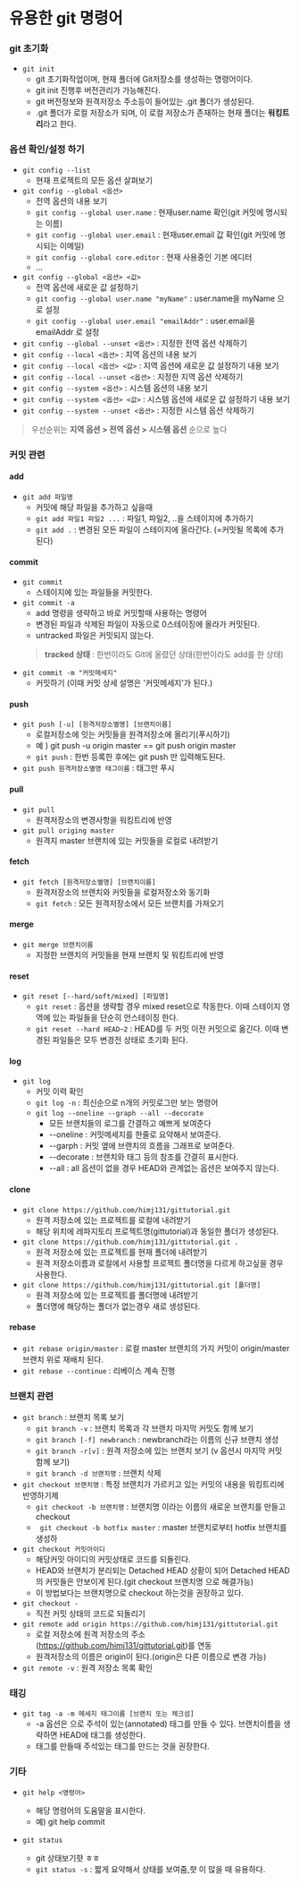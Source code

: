 #  유용한 git 명령어

### git 초기화
- `git init` 
    - git 초기화작업이며, 현재 폴더에 Git저장소를 생성하는 명령어이다.
    - git init 진행후 버전관리가 가능해진다.
    - git 버전정보와 원격저장소 주소등이 들어있는 .git 폴더가 생성된다.
    - .git 폴더가 로컬 저장소가 되며, 이 로컬 저장소가 존재하는 현재 폴더는 **워킹트리**라고 한다.
    
### 옵션 확인/설정 하기
- `git config --list` 
   - 현재 프로젝트의 모든 옵션 살펴보기  
- `git config --global <옵션> ` 
    - 전역 옵션의 내용 보기  
    - `git config --global user.name` : 현재user.name 확인(git 커밋에 명시되는 이름)
    - `git config --global user.email` : 현재user.email 값 확인(git 커밋에 명시되는 이메일)
    - `git config --global core.editor` : 현재 사용중인 기본 에디터
    - ...
- `git config --global <옵션> <값> `
    - 전역 옵션에 새로운 값 설정하기
    - `git config --global user.name "myName"` : user.name을 myName 으로 설정
    - `git config --global user.email "emailAddr"` : user.email을 emailAddr 로 설정
- `git config --global --unset <옵션>` : 지정한 전역 옵션 삭제하기  
- `git config --local <옵션>` : 지역 옵션의 내용 보기  
- `git config --local <옵션> <값>` : 지역 옵션에 새로운 값 설정하기 내용 보기  
- `git config --local --unset <옵션>` : 지정한 지역 옵션 삭제하기  
- `git config --system <옵션>` : 시스템 옵션의 내용 보기  
- `git config --system <옵션> <값>` : 시스템 옵션에 새로운 값 설정하기 내용 보기  
- `git config --system --unset <옵션>` : 지정한 시스템 옵션 삭제하기
> 우선순위는 **지역 옵션 > 전역 옵션 > 시스템 옵션** 순으로 높다  

### 커밋 관련
#### add
- `git add 파일명` 
    - 커밋에 해당 파일을 추가하고 싶을때
    - `git add 파일1 파일2 ...` : 파일1, 파일2, ..을 스테이지에 추가하기
    - `git add .` : 변경된 모든 파일이 스테이지에 올라간다. (=커밋될 목록에 추가된다)
#### commit
- `git commit` 
    - 스테이지에 있는 파일들을 커밋한다.
- `git commit -a` 
    - add 명령을 생략하고 바로 커밋할때 사용하는 명령어
    - 변경된 파일과 삭제된 파일이 자동으로 0스테이징에 올라가 커밋된다.
    - untracked 파일은 커밋되지 않는다.
    > **tracked 상태** : 한번이라도 Git에 올렸던 상태(한번이라도 add를 한 상태)
- `git commit -m "커밋메세지"` 
    - 커밋하기 (이때 커밋 상세 설명은 '커밋메세지'가 된다.)
    
#### push
- `git push [-u] [원격저장소별명] [브랜치이름]`
    - 로컬저장소에 잇는 커밋들을 원격저장소에 올리기(푸시하기)
    - 예 ) git push -u origin master == git push origin master
    - `git push` : 한번 등록한 후에는 git push 만 입력해도된다.
- `git push 원격저장소별명 태그이름` : 태그만 푸시

#### pull
- `git pull`
    - 원격저장소의 변경사항을 워킹트리에 반영
- `git pull origing master` 
    - 원격지 master 브랜치에 있는 커밋들을 로컬로 내려받기

#### fetch
- `git fetch [원격저장소별명] [브랜치이름]`
    - 원격저장소의 브랜치와 커밋들을 로컬저장소와 동기화
    - `git fetch` : 모든 원격저장소에서 모든 브랜치를 가져오기
#### merge
- `git merge 브랜치이름` 
    - 지정한 브랜치의 커밋들을 현재 브랜치 및 워킹트리에 반영
#### reset
- `git reset [--hard/soft/mixed] [파일명]`
    - `git reset` : 옵션을 생략할 경우 mixed reset으로 작동한다. 이때 스테이지 영역에 있는 파일들을 단순히 언스테이징 한다.
    - `git reset --hard HEAD~2` : HEAD를 두 커밋 이전 커밋으로 옮긴다. 이때 변경된 파일들은 모두 변경전 상태로 초기화 된다.              

#### log
- `git log` 
    - 커밋 이력 확인
    - `git log -n` : 최신순으로 n개의 커밋로그만 보는 명령어
    - `git log --oneline --graph --all --decorate` 
        - 모든 브랜치들의 로그를 간결하고 예쁘게 보여준다
        - --oneline : 커밋메세지를 한줄로 요약해서 보여준다.
        - --garph : 커밋 옆에 브랜치의 흐름을 그래프로 보여준다.
        - --decorate : 브랜치와 태그 등의 참조를 간결히 표시한다.
        - --all : all 옵션이 없을 경우 HEAD와 관계없는 옵션은 보여주지 않는다.
#### clone
- `git clone https://github.com/himj131/gittutorial.git` 
    - 원격 저장소에 있는 프로젝트를 로컬에 내려받기
    - 해당 위치에 레파지토리 프로젝트명(gittutorial)과 동일한 폴더가 생성된다.
- `git clone https://github.com/himj131/gittutorial.git .` 
    - 원격 저장소에 있는 프로젝트를 현재 폴더에 내려받기
    - 원격 저장소이름과 로컬에서 사용할 프로젝트 폴더명을 다르게 하고싶을 경우 사용한다.
- `git clone https://github.com/himj131/gittutorial.git [폴더명]`
    - 원격 저장소에 있는 프로젝트를 폴더명에 내려받기
    - 폴더명에 해당하는 폴더가 없는경우 새로 생성된다.
    
#### rebase
- `git rebase origin/master` : 로컬 master 브랜치의 가지 커밋이 origin/master 브랜치 위로 재배치 된다.
- `git rebase --continue` : 리베이스 계속 진행 
    
### 브랜치 관련
- `git branch` : 브랜치 목록 보기
    - `git branch -v` : 브랜치 목록과 각 브랜치 마지막 커밋도 함께 보기
    - `git branch [-f] newbranch` : newbranch라는 이름의 신규 브랜치 생성
    - `git branch -r[v]` : 원격 저장소에 있는 브랜치 보기 (v 옵션시 마지막 커밋 함께 보기)
    - `git branch -d 브랜치명` : 브랜치 삭제
- `git checkout 브랜치명` : 특정 브랜치가 가르키고 있는 커밋의 내용을 워킹트리에 반영하기제
    - `git checkout -b 브랜치명` : 브랜치명 이라는 이름의 새로운 브랜치를 만들고 checkout
    - ` git checkout -b hotfix master` : master 브랜치로부터 hotfix 브랜치를 생성하
- `git checkout 커밋아이디` 
    - 해당커밋 아이디의 커밋상태로 코드를 되돌린다.
    - HEAD와 브랜치가 분리되는 Detached HEAD 상황이 되어 Detached HEAD의 커밋들은 안보이게 된다.(git checkout 브랜치명 으로 해결가능)
    - 이 방법보다는 브랜치명으로 checkout 하는것을 권장하고 있다.
- `git checkout -` 
    - 직전 커밋 상태의 코드로 되돌리기
- `git remote add origin https://github.com/himj131/gittutorial.git` 
    - 로컬 저장소에 원격 저장소의 주소(https://github.com/himj131/gittutorial.git)를 연동
    - 원격저장소의 이름은 origin이 된다.(origin은 다른 이름으로 변경 가능)
- `git remote -v` : 원격 저장소 목록 확인

### 태깅
- `git tag -a -m 메세지 태그이름 [브랜치 또는 체크섬]` 
    - -a 옵션은 으로 주석이 있는(annotated) 태그를 만들 수 있다. 브랜치이름을 생략하면 HEAD에 태그를 생성한다.
    - 태그를 만들때 주석있는 태그를 만드는 것을 권장한다.


### 기타
- `git help <명령어>` 
    - 해당 명령어의 도움말을 표시한다.
    - 예) git help commit

- `git status`
    - git 상태보기햣 ㅎㅎ
    - `git status -s` : 짧게 요약해서 상태를 보여줌,햣 이 많을 때 유용하다.